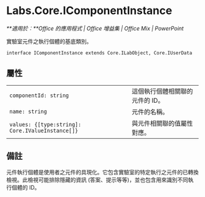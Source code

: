 
# <a name="labs.core.icomponentinstance"></a>Labs.Core.IComponentInstance

 _**適用於︰**Office 的應用程式 | Office 增益集 | Office Mix | PowerPoint_

實驗室元件之執行個體的基底類別。

```
interface IComponentInstance extends Core.ILabObject, Core.IUserData
```


## <a name="properties"></a>屬性


|||
|:-----|:-----|
| `componentId: string`|這個執行個體相關聯的元件的 ID。|
| `name: string`|元件的名稱。|
| `values: {[type:string]: Core.IValueInstance[]}`|與元件相關聯的值屬性對應。|

## <a name="remarks"></a>備註

元件執行個體是使用者之元件的具現化。它包含實驗室的特定執行之元件的已轉換檢視。此檢視可能排除隱藏的資訊 (答案、提示等等)，並也包含用來識別不同執行個體的 ID。

